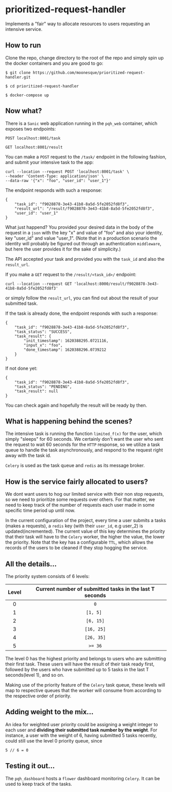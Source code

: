 # prioritized-request-handler
Implements a "fair" way to allocate resources to users requesting an intensive service.

## How to run
Clone the repo, change directory to the root of the repo and simply spin up the docker containers and you are good to go:
```
$ git clone https://github.com/moonesque/prioritized-request-handler.git

$ cd prioritized-request-handler

$ docker-compose up
```

## Now what?
There is a `Sanic` web application running in the `pqh_web` container, which exposes two endpoints:
```
POST localhost:8001/task

GET localhost:8001/result
```
You can make a `POST` request to the `/task/` endpoint in the following fashion, and submit your intensive task to the app:
```
curl --location --request POST 'localhost:8001/task' \
--header 'Content-Type: application/json' \
--data-raw '{"x": "foo", "user_id": "user_1"}'
```
The endpoint responds with such a response:
```
{
    "task_id": "f9028878-3e43-41b8-8a5d-5fe2052fd8f3",
    "result_url": "/result/f9028878-3e43-41b8-8a5d-5fe2052fd8f3",
    "user_id": "user_1"
}
```
What just happend? You provided your desired data in the body of the request in a `json` with the key "x" and value of "foo" and also your identity, key "user_id" and value "user_1". (Note that in a production scenario the identity will probably be figured out through an authentication `middleware`, but here the user provides it for the sake of simplicity.)

The API accepted your task and provided you with the `task_id` and also the `result_url`. 

If you make a `GET` request to the `/result/<task_id>/` endpoint:
```
curl --location --request GET 'localhost:8000/result/f9028878-3e43-41b8-8a5d-5fe2052fd8f3'
```
or simply follow the `result_url`, you can find out about the result of your submitted task. 

If the task is already done, the endpoint responds with such a response:

```
{
    "task_id": "f9028878-3e43-41b8-8a5d-5fe2052fd8f3",
    "task_status": "SUCCESS",
    "task_result": {
        "init_timestamp": 1620388295.0721116,
        "input_x": "foo",
        "done_timestamp": 1620388296.0739212
    }
}
```
If not done yet:
```
{
    "task_id": "f9028878-3e43-41b8-8a5d-5fe2052fd8f3",
    "task_status": "PENDING",
    "task_result": null
}
```

You can check again and hopefully the result will be ready by then.


## What is happening behind the scenes?
The intensive task is running the function `limited_f(x)` for the user, which simply "sleeps" for 60 seconds. 
We certainly don't want the user who sent the request to wait 60 seconds for the `HTTP` response, so we utilize a task queue to handle the task asynchronously, and respond to the request right away with the task id.

`Celery` is used as the task queue and `redis` as its message broker.

## How is the service fairly allocated to users?
We dont want users to hog our limited service with their non stop requests, so we need to prioritize some requests over others. For that matter, we need to keep track of the number of requests each user made in some specific time period up until now.

In the current configuration of the project, every time a user submits a tasks (makes a requests), a `redis` key (with their `user_id`, e.g user_2) is updated(incremented). The current value of this key determines the priority that their task will have to the `Celery` worker, the higher the value, the lower the priority. Note that the key has a configurable `TTL`, which allows the records of the users to be cleaned if they stop hogging the service.

## All the details...
The priority system consists of 6 levels:

|Level  |Current number of submitted tasks in the last T seconds|
|:----: |:-----------------------------------------------------:|
|0      |`0`                                                      |
|1      |`[1, 5] `                                                |
|2      |`[6, 15]`                                                |
|3      |`[16, 25]`                                               |
|4      |`[26, 35]`                                               |
|5      | `>= 36`                                                 |


The level 0 has the highest priority and belongs to users who are submitting their first task. These users will have the result of their task ready first, followed by the users who have submitted up to 5 tasks in the last T seconds(level 1), and so on.

Making use of the priority feature of the `Celery` task queue, these levels will map to respective queues that the worker will consume from according to the respective order of priority.

## Adding weight to the mix...
An idea for weighted user priority could be assigning a weight integer to each user and __dividing their submitted task number by the weight__. 
For instance, a user with the weight of 6, having submitted 5 tasks recently, could still use the level 0 priority queue, since
```
5 // 6 = 0
```

## Testing it out...
The `pqh_dashboard` hosts a `flower` dashboard monitoring `Celery`. It can be used to keep track of the tasks.
